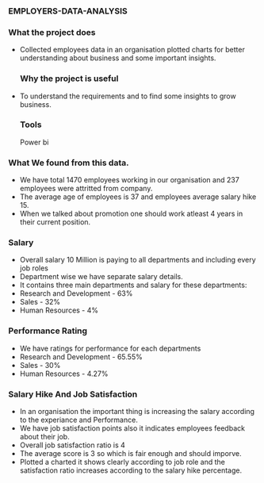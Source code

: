   ### EMPLOYERS-DATA-ANALYSIS

  ### What the project does
- Collected employees data in an organisation plotted charts for better understanding about business and some important insights.
  ### Why the project is useful
- To understand the requirements and to find some insights to grow business.
  ### Tools
  Power bi
 ### What We found from this data.
 - We have total 1470 employees working in our organisation and 237 employees were attritted from company.
 - The average age of employees is 37 and employees average salary hike 15.
 - When we talked about promotion one should work atleast 4 years in their current position.
### Salary
 - Overall salary 10 Million is paying to all departments and including every job roles
 - Department wise we have separate salary details.
 - It contains three main departments and salary for these departments:
 - Research and Development - 63%
 - Sales - 32%
 - Human Resources - 4%
 ### Performance Rating 
 - We have ratings for performance for each departments 
 - Research and Development - 65.55%
 - Sales - 30%
 - Human Resources - 4.27%
 ### Salary Hike And Job Satisfaction
- In an organisation the important thing is increasing the salary according to the experiance and Performance.
- We have job satisfaction points also it indicates employees feedback about their job.
- Overall job satisfaction ratio is 4
- The average score is 3 so which is fair enough and should imporve.
- Plotted a charted it shows clearly according to job role and the satisfaction ratio increases according to the salary hike percentage.

###  





































